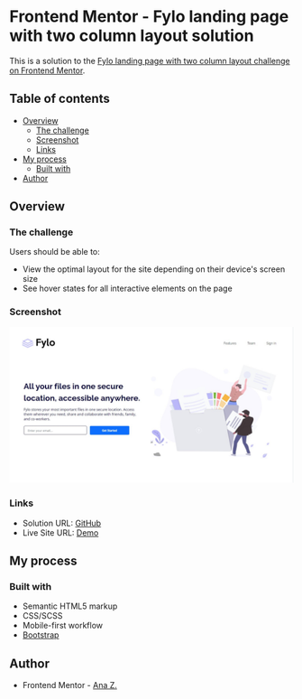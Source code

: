 # Frontend Mentor - Fylo landing page with two column layout solution

This is a solution to the [Fylo landing page with two column layout challenge on Frontend Mentor](https://www.frontendmentor.io/challenges/fylo-landing-page-with-two-column-layout-5ca5ef041e82137ec91a50f5). 

## Table of contents

- [Overview](#overview)
  - [The challenge](#the-challenge)
  - [Screenshot](#screenshot)
  - [Links](#links)
- [My process](#my-process)
  - [Built with](#built-with)
- [Author](#author)

## Overview

### The challenge

Users should be able to:

- View the optimal layout for the site depending on their device's screen size
- See hover states for all interactive elements on the page

### Screenshot

![](./screenshot.jpg)

### Links

- Solution URL: [GitHub](https://github.com/vace328/FM-Fylo-landing-page/tree/dev)
- Live Site URL: [Demo](https://vace328.github.io/FM-Fylo-landing-page/)

## My process

### Built with

- Semantic HTML5 markup
- CSS/SCSS
- Mobile-first workflow
- [Bootstrap](https://getbootstrap.com/)


## Author

- Frontend Mentor - [Ana Z.](https://www.frontendmentor.io/profile/vace328)

